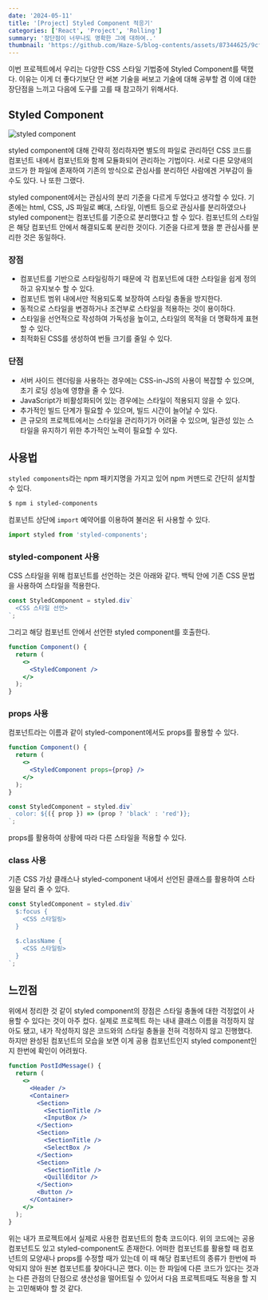 ```yaml
---
date: '2024-05-11'
title: '[Project] Styled Component 적응기'
categories: ['React', 'Project', 'Rolling']
summary: '장단점이 너무나도 명확한 그에 대하여..'
thumbnail: 'https://github.com/Haze-S/blog-contents/assets/87344625/9cf35baa-f478-4d8a-9770-9f4348949f46'
---
```


이번 프로젝트에서 우리는 다양한 CSS 스타일 기법중에 Styled Component를 택했다. 이유는 이게 더 좋다기보단 안 써본 기술을 써보고 기술에 대해 공부할 겸 이에 대한 장단점을 느끼고 다음에 도구를 고를 때 참고하기 위해서다.

## Styled Component

![styled component](https://github.com/Haze-S/blog-contents/assets/87344625/9cf35baa-f478-4d8a-9770-9f4348949f46)

styled component에 대해 간략히 정리하자면 별도의 파일로 관리하던 CSS 코드를 컴포넌트 내에서 컴포넌트와 함께 모듈화되어 관리하는 기법이다. 서로 다른 모양새의 코드가 한 파일에 존재하여 기존의 방식으로 관심사를 분리하던 사람에겐 거부감이 들 수도 있다. 나 또한 그랬다.

styled component에서는 관심사의 분리 기준을 다르게 두었다고 생각할 수 있다. 기존에는 html, CSS, JS 파일로 뼈대, 스타일, 이벤트 등으로 관심사를 분리하였으나 styled component는 컴포넌트를 기준으로 분리했다고 할 수 있다. 컴포넌트의 스타일은 해당 컴포넌트 안에서 해결되도록 분리한 것이다. 기준을 다르게 했을 뿐 관심사를 분리한 것은 동일하다.

### 장점

- 컴포넌트를 기반으로 스타일링하기 때문에 각 컴포넌트에 대한 스타일을 쉽게 정의하고 유지보수 할 수 있다.
- 컴포넌트 범위 내에서만 적용되도록 보장하여 스타일 충돌을 방지한다.
- 동적으로 스타일을 변경하거나 조건부로 스타일을 적용하는 것이 용이하다.
- 스타일을 선언적으로 작성하여 가독성을 높이고, 스타일의 목적을 더 명확하게 표현할 수 있다.
- 최적화된 CSS를 생성하여 번들 크기를 줄일 수 있다.

### 단점

- 서버 사이드 렌더링을 사용하는 경우에는 CSS-in-JS의 사용이 복잡할 수 있으며, 초기 로딩 성능에 영향을 줄 수 있다.
- JavaScript가 비활성화되어 있는 경우에는 스타일이 적용되지 않을 수 있다.
- 추가적인 빌드 단계가 필요할 수 있으며, 빌드 시간이 늘어날 수 있다.
- 큰 규모의 프로젝트에서는 스타일을 관리하기가 어려울 수 있으며, 일관성 있는 스타일을 유지하기 위한 추가적인 노력이 필요할 수 있다.

## 사용법

`styled components`라는 npm 패키지명을 가지고 있어 npm 커맨드로 간단히 설치할 수 있다.

```bash
$ npm i styled-components
```

컴포넌트 상단에 `import` 예약어를 이용하여 불러온 뒤 사용할 수 있다.

```js
import styled from 'styled-components';
```

### styled-component 사용

CSS 스타일을 위해 컴포넌트를 선언하는 것은 아래와 같다. 백틱 안에 기존 CSS 문법을 사용하여 스타일을 적용한다.

```jsx
const StyledComponent = styled.div`
  <CSS 스타일 선언>
`;
```

그리고 해당 컴포넌트 안에서 선언한 styled component를 호출한다.

```jsx
function Component() {
  return (
    <>
      <StyledComponent />
    </>
  );
}
```

### props 사용

컴포넌트라는 이름과 같이 styled-component에서도 props를 활용할 수 있다.

```jsx
function Component() {
  return (
    <>
      <StyledComponent props={prop} />
    </>
  );
}

const StyledComponent = styled.div`
  color: ${({ prop }) => (prop ? 'black' : 'red')};
`;
```

props를 활용하여 상황에 따라 다른 스타일을 적용할 수 있다.

### class 사용

기존 CSS 가상 클래스나 styled-component 내에서 선언된 클래스를 활용하여 스타일을 달리 줄 수 있다.

```jsx
const StyledComponent = styled.div`
  $:focus {
    <CSS 스타일링>
  }

  $.className {
    <CSS 스타일링>
  }
`;
```

## 느낀점

위에서 정리한 것 같이 styled component의 장점은 스타일 충돌에 대한 걱정없이 사용할 수 있다는 것이 아주 컸다. 실제로 프로젝트 하는 내내 클래스 이름을 걱정하지 않아도 됐고, 내가 작성하지 않은 코드와의 스타일 충돌을 전혀 걱정하지 않고 진행했다. 하지만 완성된 컴포넌트의 모습을 보면 이게 공용 컴포넌트인지 styled component인지 한번에 확인이 어려웠다.

```jsx
function PostIdMessage() {
  return (
    <>
      <Header />
      <Container>
        <Section>
          <SectionTitle />
          <InputBox />
        </Section>
        <Section>
          <SectionTitle />
          <SelectBox />
        </Section>
        <Section>
          <SectionTitle />
          <QuillEditor />
        </Section>
        <Button />
      </Container>
    </>
  );
}
```

위는 내가 프로젝트에서 실제로 사용한 컴포넌트의 함축 코드이다. 위의 코드에는 공용 컴포넌트도 있고 styled-component도 존재한다. 어떠한 컴포넌트를 활용할 때 컴포넌트의 모양새나 props를 수정할 때가 있는데 이 때 해당 컴포넌트의 종류가 한번에 파악되지 않아 원본 컴포넌트를 찾아다니곤 했다. 이는 한 파일에 다른 코드가 있다는 것과는 다른 관점의 단점으로 생산성을 떨어트릴 수 있어서 다음 프로젝트때도 적용을 할 지는 고민해봐야 할 것 같다.
